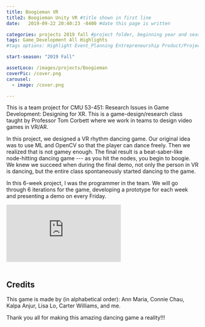 ```yaml
---
title: Boogieman VR
title2: Boogieman Unity VR #title shown in first line
date:   2019-09-22 20:40:23 -0400 #date this page is written

categories: projects 2019 fall #project folder, beginning year and season
tags: Game_Development All Highlights
#tags options: Highlight Event_Planning Entrepreneurship Product/Project_Management Game_Development Marketing Negotiation  Web_Design

start-season: "2019 Fall"

assetLoco: /images/projects/Boogieman
coverPic: /cover.png
carousel:
  - image: /cover.png

---
```


This is a team project for CMU 53-451: Research Issues in Game Development: Designing for XR. This is a game-design/research class taught by Professor Tom Corbett where we work in teams to design video games in VR/AR.

In this project, we designed a VR rhythm dancing game. Our original idea was to use ML and OpenCV so that the player can dance freely. Then we realized that is not gamey enough. The final result is a beat-saber-like node-hitting dancing game --- as you hit the nodes, you begin to boogie. We knew we succeed when during the final demo, not only the person in VR is dancing, but the entire class spontaneously started dancing to the game.

In this 6-week project, I was the programmer in the team. We will go through 6 iterations for the game, developing a prototype for each week and presenting a demo on every Friday.

<div class="iframe-container"><iframe src="https://www.youtube.com/embed/kXyuNnvKIBo" frameborder="0" allow="accelerometer; autoplay; encrypted-media; gyroscope; picture-in-picture" allowfullscreen></iframe></div><br>


## Credits
This game is made by (in alphabetical order): Ann Maria, Connie Chau, Kalpa Anjur, Lisa Lo, Carter Williams, and me.

Thank you all for making this amazing dancing game a reality!!!
